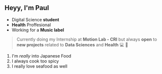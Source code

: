 ## Heyy, I'm Paul 

- Digital Science **student**
- **Health** Proffesional
- Working for a **Music label**
> Currently doing my Internship at **Motion Lab - CRI** but always **open** to **new projects** related to **Data Sciences** and **Health** 💻 🏥 

1. I'm *really* into Japanese Food
2. I always cook too spicy 
3. I really love seafood as well